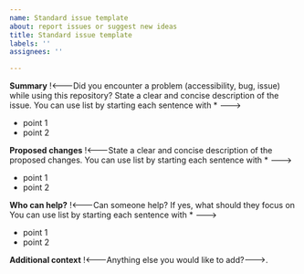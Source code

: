 ```yaml
---
name: Standard issue template
about: report issues or suggest new ideas
title: Standard issue template
labels: ''
assignees: ''

---
```


**Summary**
!<---Did you encounter a problem (accessibility, bug, issue) while using this repository? State a clear and concise description of the issue. You can use list by starting each sentence with * --->

* point 1
* point 2

**Proposed changes**
!<---State a clear and concise description of the proposed changes. You can use list by starting each sentence with * --->

* point 1
* point 2

**Who can help?**
!<---Can someone help? If yes, what should they focus on You can use list by starting each sentence with * --->

* point 1
* point 2

**Additional context**
!<---Anything else you would like to add?--->.
